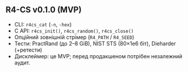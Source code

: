 ## R4-CS v0.1.0 (MVP)
- CLI: `r4cs_cat` (`-n`, `-hex`)
- C API: `r4cs_init()`, `r4cs_random()`, `r4cs_close()`
- Опційний зовнішній стрімер (`R4_PATH` / `R4_SEED`)
- Тести: PractRand (до 2–8 GiB), NIST STS (80×1e6 біт), Dieharder (+ретести)
- Дисклеймер: це MVP; перед продакшеном потрібен незалежний аудит.
